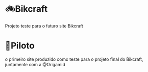 # 🚲Bikcraft
Projeto teste para o futuro site Bikcraft

# 🔬Piloto
o primeiro site produzido como teste para o projeto final do Bikcraft, juntamente com a @Origamid
